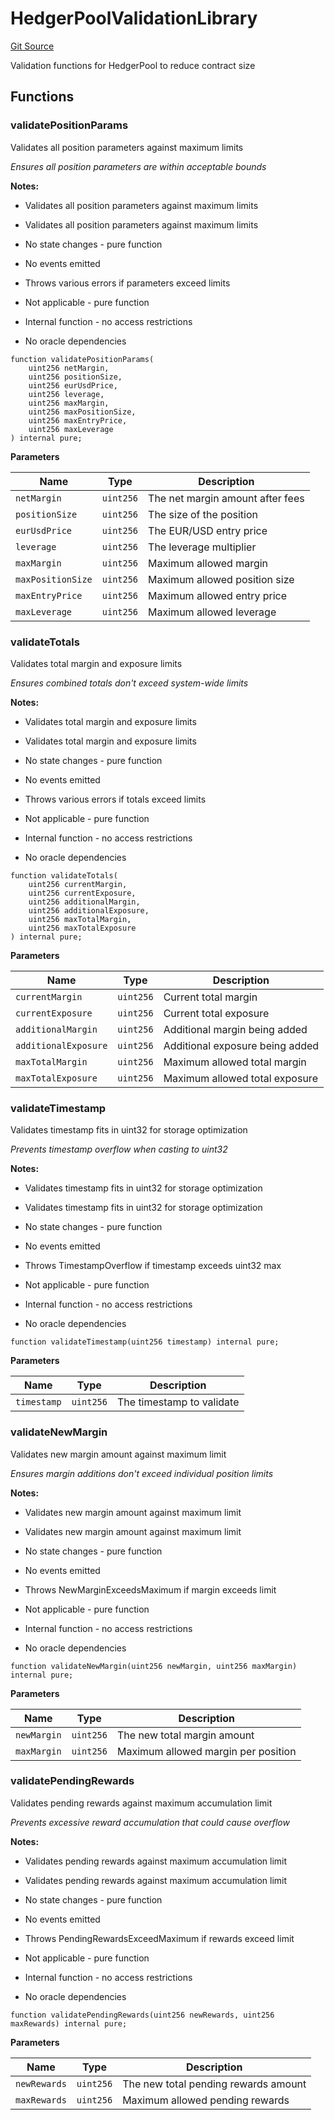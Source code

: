 # HedgerPoolValidationLibrary
[Git Source](https://github.com/Quantillon-Labs/smart-contracts/quantillon-protocol/blob/3993e93133d3119484d0f2c85dfa0b9e2dac8891/src/libraries/HedgerPoolValidationLibrary.sol)

Validation functions for HedgerPool to reduce contract size


## Functions
### validatePositionParams

Validates all position parameters against maximum limits

*Ensures all position parameters are within acceptable bounds*

**Notes:**
- Validates all position parameters against maximum limits

- Validates all position parameters against maximum limits

- No state changes - pure function

- No events emitted

- Throws various errors if parameters exceed limits

- Not applicable - pure function

- Internal function - no access restrictions

- No oracle dependencies


```solidity
function validatePositionParams(
    uint256 netMargin,
    uint256 positionSize,
    uint256 eurUsdPrice,
    uint256 leverage,
    uint256 maxMargin,
    uint256 maxPositionSize,
    uint256 maxEntryPrice,
    uint256 maxLeverage
) internal pure;
```
**Parameters**

|Name|Type|Description|
|----|----|-----------|
|`netMargin`|`uint256`|The net margin amount after fees|
|`positionSize`|`uint256`|The size of the position|
|`eurUsdPrice`|`uint256`|The EUR/USD entry price|
|`leverage`|`uint256`|The leverage multiplier|
|`maxMargin`|`uint256`|Maximum allowed margin|
|`maxPositionSize`|`uint256`|Maximum allowed position size|
|`maxEntryPrice`|`uint256`|Maximum allowed entry price|
|`maxLeverage`|`uint256`|Maximum allowed leverage|


### validateTotals

Validates total margin and exposure limits

*Ensures combined totals don't exceed system-wide limits*

**Notes:**
- Validates total margin and exposure limits

- Validates total margin and exposure limits

- No state changes - pure function

- No events emitted

- Throws various errors if totals exceed limits

- Not applicable - pure function

- Internal function - no access restrictions

- No oracle dependencies


```solidity
function validateTotals(
    uint256 currentMargin,
    uint256 currentExposure,
    uint256 additionalMargin,
    uint256 additionalExposure,
    uint256 maxTotalMargin,
    uint256 maxTotalExposure
) internal pure;
```
**Parameters**

|Name|Type|Description|
|----|----|-----------|
|`currentMargin`|`uint256`|Current total margin|
|`currentExposure`|`uint256`|Current total exposure|
|`additionalMargin`|`uint256`|Additional margin being added|
|`additionalExposure`|`uint256`|Additional exposure being added|
|`maxTotalMargin`|`uint256`|Maximum allowed total margin|
|`maxTotalExposure`|`uint256`|Maximum allowed total exposure|


### validateTimestamp

Validates timestamp fits in uint32 for storage optimization

*Prevents timestamp overflow when casting to uint32*

**Notes:**
- Validates timestamp fits in uint32 for storage optimization

- Validates timestamp fits in uint32 for storage optimization

- No state changes - pure function

- No events emitted

- Throws TimestampOverflow if timestamp exceeds uint32 max

- Not applicable - pure function

- Internal function - no access restrictions

- No oracle dependencies


```solidity
function validateTimestamp(uint256 timestamp) internal pure;
```
**Parameters**

|Name|Type|Description|
|----|----|-----------|
|`timestamp`|`uint256`|The timestamp to validate|


### validateNewMargin

Validates new margin amount against maximum limit

*Ensures margin additions don't exceed individual position limits*

**Notes:**
- Validates new margin amount against maximum limit

- Validates new margin amount against maximum limit

- No state changes - pure function

- No events emitted

- Throws NewMarginExceedsMaximum if margin exceeds limit

- Not applicable - pure function

- Internal function - no access restrictions

- No oracle dependencies


```solidity
function validateNewMargin(uint256 newMargin, uint256 maxMargin) internal pure;
```
**Parameters**

|Name|Type|Description|
|----|----|-----------|
|`newMargin`|`uint256`|The new total margin amount|
|`maxMargin`|`uint256`|Maximum allowed margin per position|


### validatePendingRewards

Validates pending rewards against maximum accumulation limit

*Prevents excessive reward accumulation that could cause overflow*

**Notes:**
- Validates pending rewards against maximum accumulation limit

- Validates pending rewards against maximum accumulation limit

- No state changes - pure function

- No events emitted

- Throws PendingRewardsExceedMaximum if rewards exceed limit

- Not applicable - pure function

- Internal function - no access restrictions

- No oracle dependencies


```solidity
function validatePendingRewards(uint256 newRewards, uint256 maxRewards) internal pure;
```
**Parameters**

|Name|Type|Description|
|----|----|-----------|
|`newRewards`|`uint256`|The new total pending rewards amount|
|`maxRewards`|`uint256`|Maximum allowed pending rewards|



